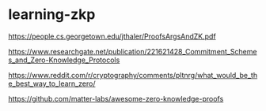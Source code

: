 # learning-zkp

https://people.cs.georgetown.edu/jthaler/ProofsArgsAndZK.pdf

https://www.researchgate.net/publication/221621428_Commitment_Schemes_and_Zero-Knowledge_Protocols

https://www.reddit.com/r/cryptography/comments/pltnrg/what_would_be_the_best_way_to_learn_zero/

https://github.com/matter-labs/awesome-zero-knowledge-proofs
